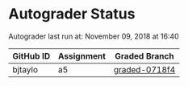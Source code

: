 # Autograder Status
Autograder last run at: November 09, 2018 at 16:40

| GitHub ID | Assignment | Graded Branch |
|-----------|------------|---------------|
| bjtaylo | a5 | [graded-0718f4](https://github.com/Fall2018COMP401-001/a5-bjtaylo/tree/graded-0718f4) | 
